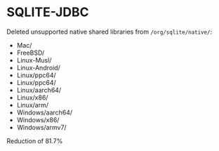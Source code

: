 # SQLITE-JDBC

Deleted unsupported native shared libraries from `/org/sqlite/native/`:

* Mac/
* FreeBSD/
* Linux-Musl/
* Linux-Android/
* Linux/ppc64/
* Linux/ppc64/
* Linux/aarch64/
* Linux/x86/
* Linux/arm/
* Windows/aarch64/
* Windows/x86/
* Windows/armv7/

Reduction of 81.7%
